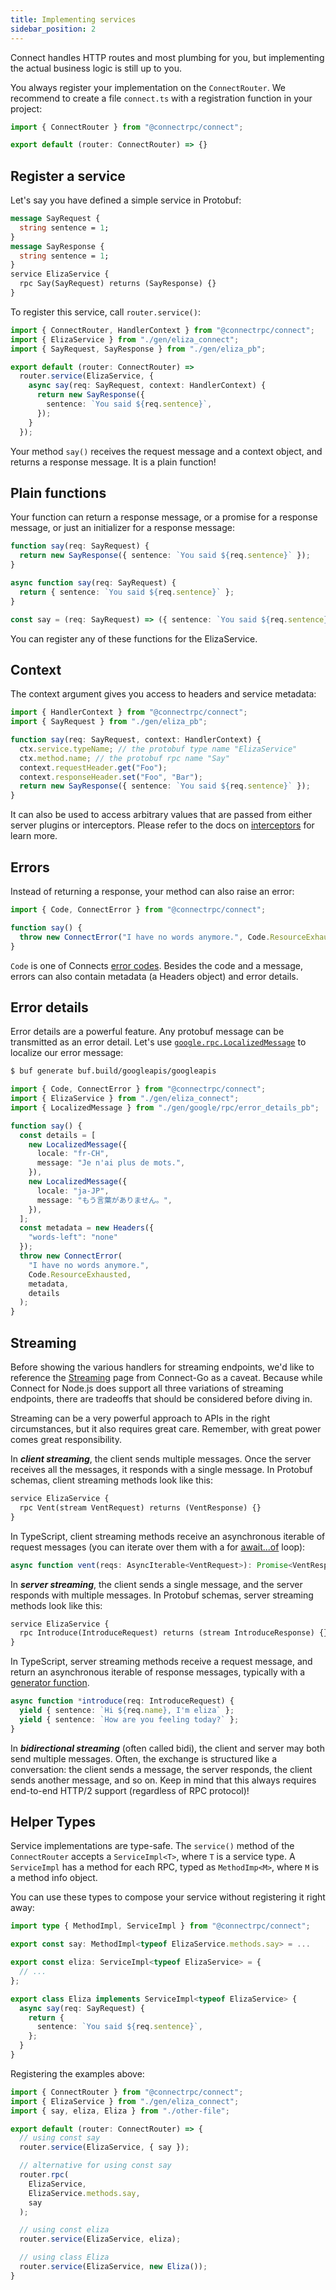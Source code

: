 ```yaml
---
title: Implementing services
sidebar_position: 2
---
```


Connect handles HTTP routes and most plumbing for you, but implementing the
actual business logic is still up to you.

You always register your implementation on the `ConnectRouter`. We recommend to
create a file `connect.ts` with a registration function in your project:

```ts
import { ConnectRouter } from "@connectrpc/connect";

export default (router: ConnectRouter) => {}
```

## Register a service


Let's say you have defined a simple service in Protobuf:
```protobuf
message SayRequest {
  string sentence = 1;
}
message SayResponse {
  string sentence = 1;
}
service ElizaService {
  rpc Say(SayRequest) returns (SayResponse) {}
}
```

To register this service, call `router.service()`:

```ts
import { ConnectRouter, HandlerContext } from "@connectrpc/connect";
import { ElizaService } from "./gen/eliza_connect";
import { SayRequest, SayResponse } from "./gen/eliza_pb";

export default (router: ConnectRouter) =>
  router.service(ElizaService, {
    async say(req: SayRequest, context: HandlerContext) {
      return new SayResponse({
        sentence: `You said ${req.sentence}`,
      });
    }
  });
```

Your method `say()` receives the request message and a context object, and
returns a response message. It is a plain function!


## Plain functions

Your function can return a response message, or a promise for a response
message, or just an initializer for a response message:

```ts
function say(req: SayRequest) {
  return new SayResponse({ sentence: `You said ${req.sentence}` });
}
```

```ts
async function say(req: SayRequest) {
  return { sentence: `You said ${req.sentence}` };
}
```

```ts
const say = (req: SayRequest) => ({ sentence: `You said ${req.sentence}` });
```

You can register any of these functions for the ElizaService.


## Context

The context argument gives you access to headers and service metadata:

```ts
import { HandlerContext } from "@connectrpc/connect";
import { SayRequest } from "./gen/eliza_pb";

function say(req: SayRequest, context: HandlerContext) {
  ctx.service.typeName; // the protobuf type name "ElizaService"
  ctx.method.name; // the protobuf rpc name "Say"
  context.requestHeader.get("Foo");
  context.responseHeader.set("Foo", "Bar");
  return new SayResponse({ sentence: `You said ${req.sentence}` });
}
```

It can also be used to access arbitrary values that are passed from either server plugins or interceptors. Please refer
to the docs on [interceptors](./interceptors.md#context-values) for learn more.

## Errors

Instead of returning a response, your method can also raise an error:

```ts
import { Code, ConnectError } from "@connectrpc/connect";

function say() {
  throw new ConnectError("I have no words anymore.", Code.ResourceExhausted);
}
```

`Code` is one of Connects [error codes](/docs/protocol#error-codes). Besides
the code and a message, errors can also contain metadata (a Headers object)
and error details.


## Error details

Error details are a powerful feature. Any protobuf message can be transmitted as
an error detail. Let's use [`google.rpc.LocalizedMessage`](https://buf.build/googleapis/googleapis/file/main:google/rpc/error_details.proto#L241)
to localize our error message:

```bash
$ buf generate buf.build/googleapis/googleapis
```

```ts
import { Code, ConnectError } from "@connectrpc/connect";
import { ElizaService } from "./gen/eliza_connect";
import { LocalizedMessage } from "./gen/google/rpc/error_details_pb";

function say() {
  const details = [
    new LocalizedMessage({
      locale: "fr-CH",
      message: "Je n'ai plus de mots.",
    }),
    new LocalizedMessage({
      locale: "ja-JP",
      message: "もう言葉がありません。",
    }),
  ];
  const metadata = new Headers({
    "words-left": "none"
  });
  throw new ConnectError(
    "I have no words anymore.",
    Code.ResourceExhausted,
    metadata,
    details
  );
}
```


## Streaming

Before showing the various handlers for streaming endpoints, we'd like to
reference the [Streaming](../go/streaming.md) page from Connect-Go as a caveat.
Because while Connect for Node.js does support all three variations of
streaming endpoints, there are tradeoffs that should be considered before
diving in.

Streaming can be a very powerful approach to APIs in the right circumstances,
but it also requires great care. Remember, with great power comes great
responsibility.

In **_client streaming_**, the client sends multiple messages. Once the server
receives all the messages, it responds with a single message. In Protobuf
schemas, client streaming methods look like this:

```protobuf
service ElizaService {
  rpc Vent(stream VentRequest) returns (VentResponse) {}
}
```

In TypeScript, client streaming methods receive an asynchronous iterable of
request messages (you can iterate over them with a for [await...of](https://developer.mozilla.org/en-US/docs/Web/JavaScript/Reference/Statements/for-await...of) loop):

```typescript
async function vent(reqs: AsyncIterable<VentRequest>): Promise<VentResponse> {}
```

In **_server streaming_**, the client sends a single message, and the server responds
with multiple messages. In Protobuf schemas, server streaming methods look like
this:

```protobuf
service ElizaService {
  rpc Introduce(IntroduceRequest) returns (stream IntroduceResponse) {}
}
```

In TypeScript, server streaming methods receive a request message, and return an
asynchronous iterable of response messages, typically with a
[generator function](https://developer.mozilla.org/en-US/docs/Web/JavaScript/Reference/Statements/function*).

```ts
async function *introduce(req: IntroduceRequest) {
  yield { sentence: `Hi ${req.name}, I'm eliza` };
  yield { sentence: `How are you feeling today?` };
}
```

In **_bidirectional streaming_** (often called bidi), the client and server may both
send multiple messages. Often, the exchange is structured like a conversation:
the client sends a message, the server responds, the client sends another
message, and so on. Keep in mind that this always requires end-to-end HTTP/2
support (regardless of RPC protocol)!


## Helper Types

Service implementations are type-safe. The `service()` method of the
`ConnectRouter` accepts a `ServiceImpl<T>`, where `T` is a service type.
A `ServiceImpl` has a method for each RPC, typed as `MethodImp<M>`, where `M` is
a method info object.

You can use these types to compose your service without registering it right
away:

```typescript
import type { MethodImpl, ServiceImpl } from "@connectrpc/connect";

export const say: MethodImpl<typeof ElizaService.methods.say> = ...

export const eliza: ServiceImpl<typeof ElizaService> = {
  // ...
};

export class Eliza implements ServiceImpl<typeof ElizaService> {
  async say(req: SayRequest) {
    return {
      sentence: `You said ${req.sentence}`,
    };
  }
}
```

Registering the examples above:

```typescript
import { ConnectRouter } from "@connectrpc/connect";
import { ElizaService } from "./gen/eliza_connect";
import { say, eliza, Eliza } from "./other-file";

export default (router: ConnectRouter) => {
  // using const say
  router.service(ElizaService, { say });

  // alternative for using const say
  router.rpc(
    ElizaService,
    ElizaService.methods.say,
    say
  );

  // using const eliza
  router.service(ElizaService, eliza);

  // using class Eliza
  router.service(ElizaService, new Eliza());
}
```

